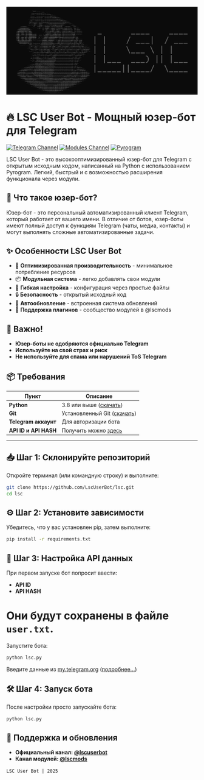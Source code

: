 ![LSC User Bot](lsc.jpg)
# 🔥 LSC User Bot - Мощный юзер-бот для Telegram

[![Telegram Channel](https://img.shields.io/badge/Channel-%40lscuserbot-blue)](https://t.me/lscuserbot)
[![Modules Channel](https://img.shields.io/badge/Modules-%40lscmods-green)](https://t.me/lscmods)
[![Pyrogram](https://img.shields.io/badge/Pyrogram-2.0-red)](https://pyrogram.org)

LSC User Bot - это высокооптимизированный юзер-бот для Telegram с открытым исходным кодом, написанный на Python с использованием Pyrogram. Легкий, быстрый и с возможностью расширения функционала через модули.

## 🤔 Что такое юзер-бот?
Юзер-бот - это персональный автоматизированный клиент Telegram, который работает от вашего имени. В отличие от ботов, юзер-боты имеют полный доступ к функциям Telegram (чаты, медиа, контакты) и могут выполнять сложные автоматизированные задачи.

## ✨ Особенности LSC User Bot
- 🚀 **Оптимизированная производительность** - минимальное потребление ресурсов
- 📦 **Модульная система** - легко добавлять свои модули
- 🔧 **Гибкая настройка** - конфигурация через простые файлы
- 🔒 **Безопасность** - открытый исходный код
- 📡 **Автообновление** - встроенная система обновлений
- 🧩 **Поддержка плагинов** - сообщество модулей в @lscmods


## 📌 Важно!
- **Юзер-боты не одобряются официально Telegram**
- **Используйте на свой страх и риск**
- **Не используйте для спама или нарушений ToS Telegram**


## 📦 Требования

| Пункт | Описание |
|-------|----------|
| **Python** | 3.8 или выше ([скачать](https://www.python.org/downloads/))  |
| **Git** | Установленный Git ([скачать](https://git-scm.com/downloads))  |
| **Telegram аккаунт** | Для авторизации бота |
| **API ID и API HASH** | Получить можно [здесь](https://my.telegram.org/auth)  |

---

## 📥 Шаг 1: Склонируйте репозиторий

Откройте терминал (или командную строку) и выполните:

```bash
git clone https://github.com/LscUserBot/lsc.git 
cd lsc
```

## ⚙️ Шаг 2: Установите зависимости 

Убедитесь, что у вас установлен pip, затем выполните: 

```bash
pip install -r requirements.txt
```

## 🔐 Шаг 3: Настройка API данных 

При первом запуске бот попросит ввести: 
- **API ID** 
- **API HASH** 
# Они будут сохранены в файле <code>user.txt</code>. 

Запустите бота: 
```bash
python lsc.py
```
Введите данные из <a href='https://my.telegram.org/auth'>my.telegram.org</a> (<a href='https://otvet.mail.ru/question/236047187'>подробнее...</a>)

## 🛠 Шаг 4: Запуск бота 

После настройки просто запускайте бота: 
```bash
python lsc.py
```

## 📢 Поддержка и обновления
- **Официальный канал: <a href='https://t.me/lscuserbot'>@lscuserbot</a>**
- **Канал модулей: <a href='https://t.me/lscmods'>@lscmods</a>**

<code>LSC User Bot | 2025</code>
